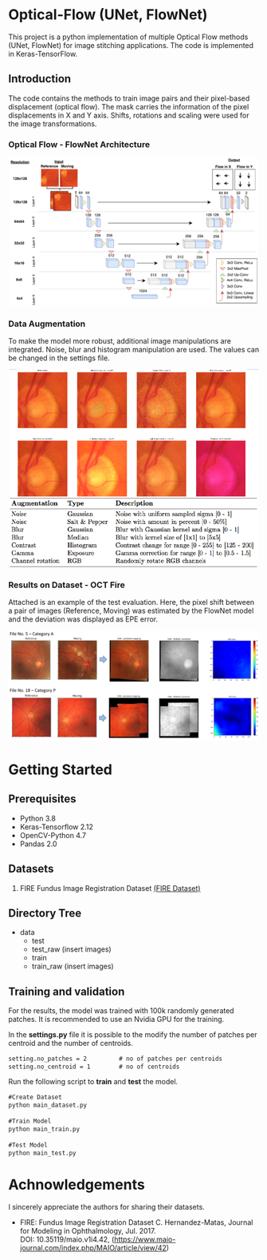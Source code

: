 # Optical-Flow (UNet, FlowNet)
This project is a python implementation of multiple Optical Flow methods (UNet, FlowNet) for image stitching applications. The code is implemented in Keras-TensorFlow.


## Introduction
The code contains the methods to train image pairs and their pixel-based displacement (optical flow). The mask carries the information of the pixel displacements in X and Y axis. Shifts, rotations and scaling were used for the image transformations. 


### Optical Flow - FlowNet Architecture
<div align=center><img width="500" src="doc/architecture_1.png"/></div>


### Data Augmentation
To make the model more robust, additional image manipulations are integrated.  Noise, blur and histogram manipulation are used. The values can be changed in the settings file.
<div align=center><img width="500" src="doc/data_augmentation_1.png"/></div>

### Results on Dataset - OCT Fire
Attached is an example of the test evaluation. Here, the pixel shift between a pair of images (Reference, Moving) was estimated by the FlowNet model and the deviation was displayed as EPE error.
<div align=center><img width="700" src="doc/results_1.png"/></div>



# Getting Started
## Prerequisites
* Python 3.8
* Keras-Tensorflow 2.12
* OpenCV-Python 4.7
* Pandas 2.0

## Datasets
1. FIRE Fundus Image Registration Dataset [(FIRE Dataset)](https://projects.ics.forth.gr/cvrl/fire/)

## Directory Tree
* data
  * test
  * test_raw (insert images)
  * train
  * train_raw (insert images)

## Training and validation
For the results, the model was trained with 100k randomly generated patches. It is recommended to use an Nvidia GPU for the training.

In the **settings.py** file it is possible to the modify the number of patches per centroid and the number of centroids. 

```
setting.no_patches = 2         # no of patches per centroids
setting.no_centroid = 1        # no of centroids
```
Run the following script to **train** and **test** the model.
```
#Create Dataset
python main_dataset.py

#Train Model
python main_train.py

#Test Model
python main_test.py
```

# Achnowledgements
I sincerely appreciate the authors for sharing their datasets.

* FIRE: Fundus Image Registration Dataset C. Hernandez-Matas, Journal for Modeling in Ophthalmology, Jul. 2017. <br />
DOI: 10.35119/maio.v1i4.42, (https://www.maio-journal.com/index.php/MAIO/article/view/42)
